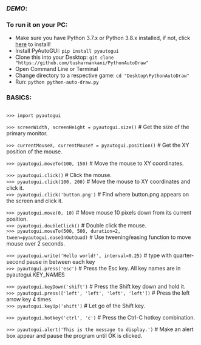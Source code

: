 

### *DEMO*:


### To run it on your PC:
* Make sure you have Python 3.7.x or Python 3.8.x installed, if not, click [here](https://www.python.org/downloads/) to install! 
* Install PyAutoGUI: `pip install pyautogui`
* Clone this into your Desktop: `git clone "https://github.com/tusharnankani/PythonAutoDraw"`
* Open Command Line or Terminal 
* Change directory to a respective game: `cd "Desktop\PythonAutoDraw"`
* Run: `python python-auto-draw.py`


### BASICS:
<code>
>>> import pyautogui
</code>


`>>> screenWidth, screenHeight = pyautogui.size()` # Get the size of the primary monitor.

`>>> currentMouseX, currentMouseY = pyautogui.position()` # Get the XY position of the mouse.

`>>> pyautogui.moveTo(100, 150)` # Move the mouse to XY coordinates.

`>>> pyautogui.click()`          # Click the mouse.<br>
`>>> pyautogui.click(100, 200)`  # Move the mouse to XY coordinates and click it.<br>
`>>> pyautogui.click('button.png')` # Find where button.png appears on the screen and click it.<br>

`>>> pyautogui.move(0, 10)`      # Move mouse 10 pixels down from its current position.<br>
`>>> pyautogui.doubleClick()`    # Double click the mouse.<br>
`>>> pyautogui.moveTo(500, 500, duration=2, tween=pyautogui.easeInOutQuad)`  # Use tweening/easing function to move mouse over 2 seconds.<br>

`>>> pyautogui.write('Hello world!', interval=0.25)`  # type with quarter-second pause in between each key<br>
`>>> pyautogui.press('esc')`     # Press the Esc key. All key names are in pyautogui.KEY_NAMES<br>

`>>> pyautogui.keyDown('shift')` # Press the Shift key down and hold it.<br>
`>>> pyautogui.press(['left', 'left', 'left', 'left'])` # Press the left arrow key 4 times.<br>
`>>> pyautogui.keyUp('shift')`   # Let go of the Shift key.<br>

`>>> pyautogui.hotkey('ctrl', 'c')` # Press the Ctrl-C hotkey combination.<br>

`>>> pyautogui.alert('This is the message to display.')` # Make an alert box appear and pause the program until OK is clicked.<br>


